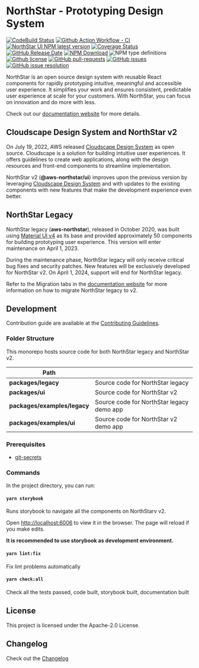 # NorthStar - Prototyping Design System

[![CodeBuild Status](https://codebuild.us-west-2.amazonaws.com/badges?uuid=eyJlbmNyeXB0ZWREYXRhIjoiTm9JSkpnb2IrV09tcGcwU2E5c0diN1lJaVdkbEQza0FoeVVpWnljb3hSZHBEb09mS1pCMmwva3R5SXlYa2Fqem1NVVUrNGJaSFVMTCt5R1VKZ1hDRm5FPSIsIml2UGFyYW1ldGVyU3BlYyI6Ijkyd2FEMFc5cmlmN3hxUnYiLCJtYXRlcmlhbFNldFNlcmlhbCI6MX0%3D&branch=main)](https://codebuild.us-west-2.amazonaws.com/badges?uuid=eyJlbmNyeXB0ZWREYXRhIjoiTm9JSkpnb2IrV09tcGcwU2E5c0diN1lJaVdkbEQza0FoeVVpWnljb3hSZHBEb09mS1pCMmwva3R5SXlYa2Fqem1NVVUrNGJaSFVMTCt5R1VKZ1hDRm5FPSIsIml2UGFyYW1ldGVyU3BlYyI6Ijkyd2FEMFc5cmlmN3hxUnYiLCJtYXRlcmlhbFNldFNlcmlhbCI6MX0%3D&branch=main)
[![Github Action Workflow - CI](https://github.com/aws/aws-northstar/actions/workflows/ci.yml/badge.svg?branch=main)](https://github.com/aws/aws-northstar/actions/workflows/ci.yml)
[![NorthStar UI NPM latest version](https://img.shields.io/npm/v/@aws-northstar/ui)](https://www.npmjs.com/package/@aws-northstar/ui)
[![Coverage Status](https://coveralls.io/repos/github/aws/aws-northstar/badge.svg?branch=main)](https://coveralls.io/github/aws/aws-northstar?branch=main)
[![GitHub Release Date](https://img.shields.io/github/release-date/aws/aws-northstar)](https://github.com/aws/aws-northstar/releases)
[![NPM Download](https://img.shields.io/npm/dw/aws-northstar)](https://www.npmjs.com/package/aws-northstar)
![NPM type definitions](https://img.shields.io/npm/types/aws-northstar)
[![Github license](https://img.shields.io/npm/l/aws-northstar)](https://github.com/aws/aws-northstar/blob/main/LICENSE)
[![GitHub pull-requests](https://img.shields.io/github/issues-pr/aws/aws-northstar.svg)](https://github.com/aws/aws-northstar/pulls)
[![GitHub issues](https://img.shields.io/github/issues/aws/aws-northstar)](https://github.com/aws/aws-northstar/issues)
[![GitHub issue resolution](https://isitmaintained.com/badge/resolution/aws/aws-northstar.svg)](https://github.com/aws/aws-northstar/issues)

NorthStar is an open source design system with reusable React components for rapidly prototyping intuitive, meaningful and accessible user experience. It simplifies your work and ensures consistent, predictable user experience at scale for your customers. With NorthStar, you can focus on innovation and do more with less.

Check out our [documentation website](https://northstar.aws-prototyping.cloud/) for more details.

## Cloudscape Design System and NorthStar v2

On July 19, 2022, AWS released [Cloudscape Design System](https://cloudscape.design/) as open source. Cloudscape is a solution for building intuitive user experiences. It offers guidelines to create web applications, along with the design resources and front-end components to streamline implementation. 

NorthStar v2 (**@aws-northstar/ui**) improves upon the previous version by leveraging [Cloudscape Design System](https://cloudscape.design/) and with updates to the existing components with new features that make the development experience even better.

## NorthStar Legacy

NorthStar legacy (**aws-northstar**), released in October 2020, was built using [Material UI v4](https://v4.mui.com/) as its base and provided approximately 50 components for building prototyping user experience. This version will enter maintenance on April 1, 2023. 

During the maintenance phase, NorthStar legacy will only receive critical bug fixes and security patches. New features will be exclusively developed for NorthStar v2. On April 1, 2024, support will end for NorthStar legacy. 

Refer to the Migration tabs in the [documentation website](https://northstar.aws-prototyping.cloud/) for more information on how to migrate NorthStar legacy to v2.  

## Development

Contribution guide are available at the [Contributing Guidelines](https://github.com/aws/aws-northstar/blob/main/CONTRIBUTING.md).

### Folder Structure

This monorepo hosts source code for both NorthStar legacy and NorthStar v2. 

| Path                                  |                                                |
| ------------------------------------- | ---------------------------------------------- |
| **packages/legacy**                   | Source code for NorthStar legacy               |
| **packages/ui**                       | Source code for NorthStar v2                   |
| **packages/examples/legacy**          | Source code for NorthStar legacy demo app      |
| **packages/examples/ui**              | Source code for NorthStar v2 demo app          |

### Prerequisites

* [git-secrets](https://github.com/awslabs/git-secrets#installing-git-secrets)

### Commands

In the project directory, you can run:

#### `yarn storybook`

Runs storybook to navigate all the components on NorthStarv v2. 

Open [http://localhost:6006](http://localhost:6006) to view it in the browser. The page will reload if you make edits.

**It is recommended to use storybook as development environment.**

#### `yarn lint:fix`

Fix lint problems automatically

#### `yarn check:all`

Check all the tests passed, code built, storybook built, documentation built

## License

This project is licensed under the Apache-2.0 License.

## Changelog

Check out the [Changelog](https://github.com/aws/aws-northstar/releases)

